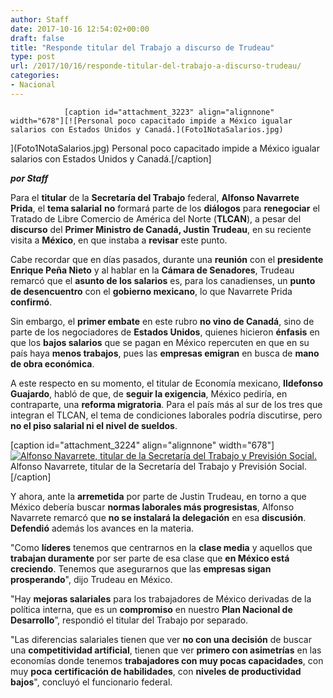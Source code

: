 ```yaml
---
author: Staff
date: 2017-10-16 12:54:02+00:00
draft: false
title: "Responde titular del Trabajo a discurso de Trudeau"
type: post
url: /2017/10/16/responde-titular-del-trabajo-a-discurso-trudeau/
categories:
- Nacional
---
```



				[caption id="attachment_3223" align="alignnone" width="678"][![Personal poco capacitado impide a México igualar salarios con Estados Unidos y Canadá.](Foto1NotaSalarios.jpg)
](Foto1NotaSalarios.jpg) Personal poco capacitado impide a México igualar salarios con Estados Unidos y Canadá.[/caption]

_**por Staff**_

Para el **titular** de la **Secretaría del Trabajo** federal, **Alfonso Navarrete Prida**, el **tema salarial** **no** formará parte de los **diálogos** para **renegociar** el Tratado de Libre Comercio de América del Norte (**TLCAN**), a pesar del **discurso** del **Primer Ministro de Canadá, Justin Trudeau**, en su reciente visita a **México**, en que instaba a **revisar** este punto.

Cabe recordar que en días pasados, durante una **reunión** con el **presidente Enrique Peña Nieto** y al hablar en la **Cámara de Senadores**, Trudeau remarcó que el **asunto de los salarios** es, para los canadienses, un **punto de desencuentro** con el **gobierno mexicano**, lo que Navarrete Prida **confirmó**.

Sin embargo, el **primer embate** en este rubro **no vino de Canadá**, sino de parte de los negociadores de **Estados Unidos**, quienes hicieron **énfasis** en que los **bajos salarios** que se pagan en México repercuten en que en su país haya **menos trabajos**, pues las **empresas emigran** en busca de **mano de obra económica**.

A este respecto en su momento, el titular de Economía mexicano, **Ildefonso Guajardo**, habló de que, de **seguir la exigencia**, México pediría, en contraparte, una **reforma migratoria**. Para el país más al sur de los tres que integran el TLCAN, el tema de condiciones laborales podría discutirse, pero **no el piso salarial ni el nivel de sueldos**.

[caption id="attachment_3224" align="alignnone" width="678"][![Alfonso Navarrete, titular de la Secretaría del Trabajo y Previsión Social.](Foto2NotaSalarios.jpg)
](Foto2NotaSalarios.jpg) Alfonso Navarrete, titular de la Secretaría del Trabajo y Previsión Social.[/caption]

Y ahora, ante la **arremetida** por parte de Justin Trudeau, en torno a que México debería buscar **normas laborales más progresistas**, Alfonso Navarrete remarcó que **no se instalará la delegación** en esa **discusión**. **Defendió** además los avances en la materia.

"Como **líderes** tenemos que centrarnos en la **clase media** y aquellos que **trabajan duramente** por ser parte de esa clase que **en México está creciendo**. Tenemos que asegurarnos que las **empresas sigan prosperando**", dijo Trudeau en México.

"Hay **mejoras salariales** para los trabajadores de México derivadas de la política interna, que es un **compromiso** en nuestro **Plan Nacional de Desarrollo**”, respondió el titular del Trabajo por separado.

"Las diferencias salariales tienen que ver **no con una decisión** de buscar una **competitividad artificial**, tienen que ver **primero con asimetrías** en las economías donde tenemos **trabajadores con muy pocas capacidades**, con muy **poca** **certificación de habilidades**, con **niveles de productividad bajos**", concluyó el funcionario federal.		
